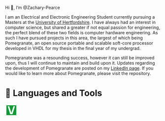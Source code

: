 Hi 👋, I’m @Zachary-Pearce

I am an Electrical and Electronic Engineering Student currently pursuing a Masters at the [University of Hertfordshire](https://www.herts.ac.uk/). I have always had an interest in computer science, but shared a greater if not equal passion for engineering, the perfect blend of these two fields is computer hardware engineering. As such I have pursued projects in this area, the largest of which being Pomegranate, an open source portable and scalable soft-core processor developed in VHDL for my thesis in the final year of my undergrad.

Pomegranate was a resounding success, however it can still be improved upon, thus I will continue to maintain and build upon it. Updates regarding the development of Pomegranate are posted on my [LinkedIn page](https://www.linkedin.com/in/zachary-pearce-231307243/). If you would like to learn more about Pomegranate, please visit the repository.

# 🧰  Languages and Tools
<div>
  <img src="https://github.com/Zachary-Pearce/Zachary-Pearce/blob/main/file-type-vhdl.svg" title="VHDL" alt="VHDL" width="40" height="40"/>
</div>

<!---
Zachary-Pearce/Zachary-Pearce is a ✨ special ✨ repository because its `README.md` (this file) appears on your GitHub profile.
You can click the Preview link to take a look at your changes.
--->
